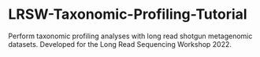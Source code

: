 # LRSW-Taxonomic-Profiling-Tutorial
 Perform taxonomic profiling analyses with long read shotgun metagenomic datasets. Developed for the Long Read Sequencing Workshop 2022.
